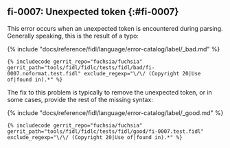 ## fi-0007: Unexpected token {:#fi-0007}

This error occurs when an unexpected token is encountered during parsing.
Generally speaking, this is the result of a typo:

{% include "docs/reference/fidl/language/error-catalog/label/_bad.md" %}

```fidl
{% includecode gerrit_repo="fuchsia/fuchsia" gerrit_path="tools/fidl/fidlc/tests/fidl/bad/fi-0007.noformat.test.fidl" exclude_regexp="\/\/ (Copyright 20|Use of|found in).*" %}
```

The fix to this problem is typically to remove the unexpected token, or in some
cases, provide the rest of the missing syntax:

{% include "docs/reference/fidl/language/error-catalog/label/_good.md" %}

```fidl
{% includecode gerrit_repo="fuchsia/fuchsia" gerrit_path="tools/fidl/fidlc/tests/fidl/good/fi-0007.test.fidl" exclude_regexp="\/\/ (Copyright 20|Use of|found in).*" %}
```
